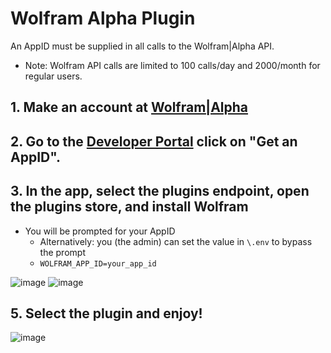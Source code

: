 # Wolfram Alpha Plugin

An AppID must be supplied in all calls to the Wolfram|Alpha API. 

- Note: Wolfram API calls are limited to 100 calls/day and 2000/month for regular users.

## 1. Make an account at <a href='http://products.wolframalpha.com/api/'>Wolfram|Alpha</a>
## 2. Go to the <a href='https://developer.wolframalpha.com/portal/myapps/'>Developer Portal</a> click on "Get an AppID".
## 3. In the app, select the plugins endpoint, open the plugins store, and install Wolfram
- You will be prompted for your AppID
    - Alternatively: you (the admin) can set the value in `\.env` to bypass the prompt
     - `WOLFRAM_APP_ID=your_app_id`

![image](https://github.com/danny-avila/LibreChat/assets/110412045/e33e0133-66c1-4781-9ca8-bbd8c174579c)
![image](https://github.com/danny-avila/LibreChat/assets/110412045/a075e5b9-d648-405d-96cf-178af792aabc)


## 5. Select the plugin and enjoy!

![image](https://github.com/danny-avila/LibreChat/assets/110412045/fe5626ce-dfc5-4b0f-b203-e954975ff551)

